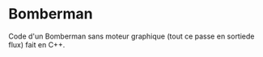 # Bomberman

Code d'un Bomberman sans moteur graphique (tout ce passe en sortiede flux) fait en C++.
